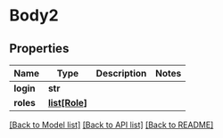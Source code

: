 # Body2

## Properties
Name | Type | Description | Notes
------------ | ------------- | ------------- | -------------
**login** | **str** |  | 
**roles** | [**list[Role]**](Role.md) |  | 

[[Back to Model list]](../README.md#documentation-for-models) [[Back to API list]](../README.md#documentation-for-api-endpoints) [[Back to README]](../README.md)

